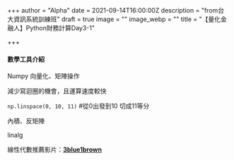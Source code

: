 +++
author = "Alpha"
date = 2021-09-14T16:00:00Z
description = "from台大資訊系統訓練班"
draft = true
image = ""
image_webp = ""
title = "【量化金融人】Python財務計算Day3-1"

+++
#### 數學工具介紹

Numpy 向量化、矩陣操作

減少寫迴圈的機會，且運算速度較快

`np.linspace(0, 10, 11)`  #從0出發到10 切成11等分

內積、反矩陣

linalg

線性代數推薦影片：[**3blue1brown**](https://www.youtube.com/playlist?list=PLZHQObOWTQDPD3MizzM2xVFitgF8hE_ab)